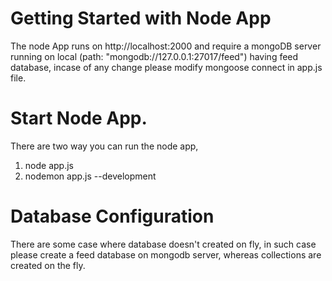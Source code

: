 # Getting Started with Node App

The node App runs on http://localhost:2000 and require a mongoDB server running on local (path: "mongodb://127.0.0.1:27017/feed") having feed database, incase of any change please modify mongoose connect in app.js file.

# Start Node App.

There are two way you can run the node app, 

1. node app.js
2. nodemon app.js --development


# Database Configuration

There are some case where database doesn't created on fly, in such case please create a feed database on mongodb server, whereas collections are created on the fly.

